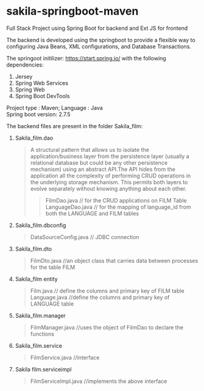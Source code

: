 # sakila-springboot-maven
Full Stack Project using Spring Boot for backend and Ext JS for frontend

The backend is developed using the springboot to provide a flexible way to configuring Java Beans, XML configurations, and Database Transactions.

The springoot initilizer: https://start.spring.io/ with the following dependencies:
 1. Jersey 
 2. Spring Web Services
 3. Spring Web
 4. Spring Boot DevTools 

Project type : Maven;
Language : Java  
Spring boot version: 2.7.5

The backend files are present in the folder Sakila_film: 
  1. Sakila_film.dao
       > A structural pattern that allows us to isolate the application/business layer from the persistence layer (usually a relational database but could be any               other persistence mechanism) using an abstract API.The API hides from the application all the complexity of performing CRUD operations in the underlying               storage mechanism. This permits both layers to evolve separately without knowing anything about each other.
       >> FilmDao.java // for the CRUD applications on FILM Table  
       >> LanguageDao.java // for the mapping of language_id from both the LANGUAGE and FILM tables
  2. Sakila_film.dbconfig
        > DataSourceConfig.java   // JDBC connection   
  3. Sakila_film.dto
        > FilmDto.java //an object class that carries data between processes for the table FILM
  4. Sakila_film entity
        > Film.java // define the columns and primary key of FILM table
        > Language.java //define the columns and primary key of LANGUAGE table
  5. Sakila_film.manager
       > FilmManager.java //uses the object of FilmDao to declare the functions
  6. Sakila_film.service
       > FilmService.java //interface 
  7. Sakila film.serviceimpl
       > FilmServiceImpl.java //implements the above interface
